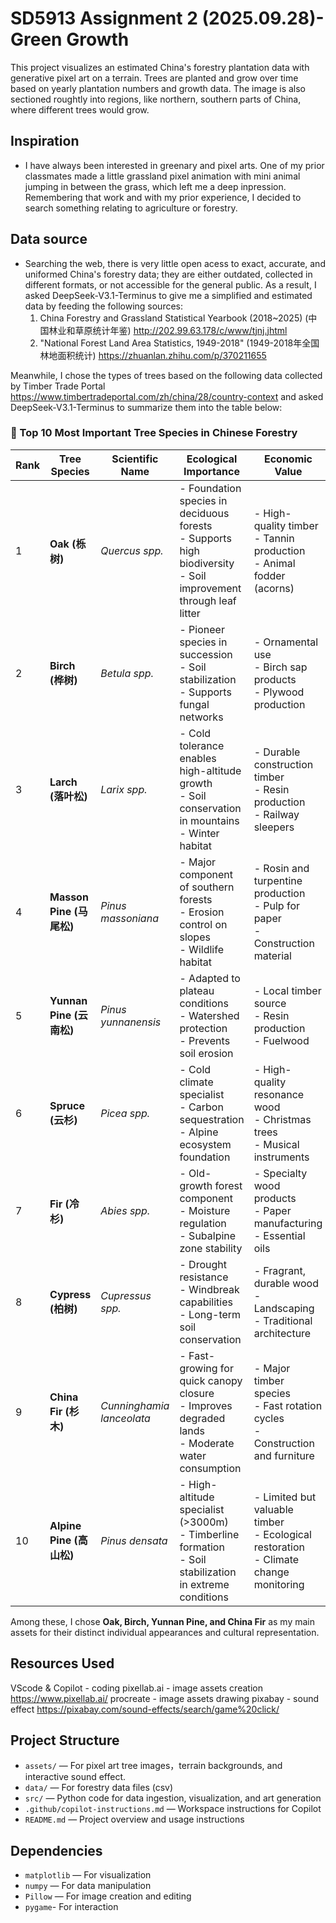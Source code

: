# SD5913 Assignment 2 (2025.09.28)- Green Growth

This project visualizes an estimated China's forestry plantation data with generative pixel art on a terrain. Trees are planted and grow over time based on yearly plantation numbers and growth data. The image is also sectioned roughtly into regions, like northern, southern parts of China, where different trees would grow.

## Inspiration
- I have always been interested in greenary and pixel arts. One of my prior classmates made a little grassland pixel animation with mini animal jumping in between the grass, which left me a deep inpression. Remembering that work and with my prior experience, I decided to search something relating to agriculture or forestry. 

## Data source
- Searching the web, there is very little open acess to exact, accurate, and uniformed China's forestry data; they are either outdated, collected in different formats, or not accessible for the general public. As a result, I asked DeepSeek-V3.1-Terminus to give me a simplified and estimated data by feeding the following sources:
    1) China Forestry and Grassland Statistical Yearbook (2018~2025) (中国林业和草原统计年鉴) http://202.99.63.178/c/www/tjnj.jhtml
    2) "National Forest Land Area Statistics, 1949-2018" (1949-2018年全国林地面积统计) https://zhuanlan.zhihu.com/p/370211655

Meanwhile, I chose the types of trees based on the following data collected by Timber Trade Portal https://www.timbertradeportal.com/zh/china/28/country-context and asked DeepSeek-V3.1-Terminus to summarize them into the table below: 
### 🌳 Top 10 Most Important Tree Species in Chinese Forestry
| Rank | Tree Species | Scientific Name | Ecological Importance | Economic Value | Cultural Significance | Key Characteristics | Primary Regions |
|------|--------------|-----------------|----------------------|----------------|------------------------|---------------------|-----------------|
| 1 | **Oak (栎树)** | *Quercus spp.* | - Foundation species in deciduous forests<br>- Supports high biodiversity<br>- Soil improvement through leaf litter | - High-quality timber<br>- Tannin production<br>- Animal fodder (acorns) | - Symbol of strength and longevity<br>- Important in traditional crafts | - Deep root system<br>- Lobed leaves<br>- Acorn fruits | Nationwide, especially temperate zones |
| 2 | **Birch (桦树)** | *Betula spp.* | - Pioneer species in succession<br>- Soil stabilization<br>- Supports fungal networks | - Ornamental use<br>- Birch sap products<br>- Plywood production | - Symbol of new beginnings<br>- Traditional paper making | - White peeling bark<br>- Catkin flowers<br>- Triangular leaves | Northern and northeastern China |
| 3 | **Larch (落叶松)** | *Larix spp.* | - Cold tolerance enables high-altitude growth<br>- Soil conservation in mountains<br>- Winter habitat | - Durable construction timber<br>- Resin production<br>- Railway sleepers | - Symbol of resilience in harsh conditions | - Deciduous conifer<br>- Needles in clusters<br>- Cones with thin scales | Northern China, high elevations |
| 4 | **Masson Pine (马尾松)** | *Pinus massoniana* | - Major component of southern forests<br>- Erosion control on slopes<br>- Wildlife habitat | - Rosin and turpentine production<br>- Pulp for paper<br>- Construction material | - Important in local economies of southern China | - Long needles (2 per bundle)<br>- Reddish bark<br>- Oval cones | Southern and eastern China |
| 5 | **Yunnan Pine (云南松)** | *Pinus yunnanensis* | - Adapted to plateau conditions<br>- Watershed protection<br>- Prevents soil erosion | - Local timber source<br>- Resin production<br>- Fuelwood | - Key species for ethnic minority regions | - Long, flexible needles (3 per bundle)<br>- Thick bark<br>- Large cones | Yunnan-Guizhou Plateau |
| 6 | **Spruce (云杉)** | *Picea spp.* | - Cold climate specialist<br>- Carbon sequestration<br>- Alpine ecosystem foundation | - High-quality resonance wood<br>- Christmas trees<br>- Musical instruments | - Symbol of northern wilderness | - Sharp, square needles<br>- Pendulous cones<br>- Pyramid shape | Northeastern and western mountains |
| 7 | **Fir (冷杉)** | *Abies spp.* | - Old-growth forest component<br>- Moisture regulation<br>- Subalpine zone stability | - Specialty wood products<br>- Paper manufacturing<br>- Essential oils | - Associated with sacred mountains | - Flat, soft needles<br>- Upright cones<br>- Smooth bark | Mountainous regions nationwide |
| 8 | **Cypress (柏树)** | *Cupressus spp.* | - Drought resistance<br>- Windbreak capabilities<br>- Long-term soil conservation | - Fragrant, durable wood<br>- Landscaping<br>- Traditional architecture | - Symbol of longevity<br>- Temple plantings | - Scale-like leaves<br>- Conical shape<br>- Small, woody cones | Widely planted, various habitats |
| 9 | **China Fir (杉木)** | *Cunninghamia lanceolata* | - Fast-growing for quick canopy closure<br>- Improves degraded lands<br>- Moderate water consumption | - Major timber species<br>- Fast rotation cycles<br>- Construction and furniture | - Traditional "feng shui" tree<br>- Village plantings | - Soft, fragrant wood<br>- Spiral leaf arrangement<br>- Peeling bark | Southern China, traditional plantations |
| 10 | **Alpine Pine (高山松)** | *Pinus densata* | - High-altitude specialist (>3000m)<br>- Timberline formation<br>- Soil stabilization in extreme conditions | - Limited but valuable timber<br>- Ecological restoration<br>- Climate change monitoring | - Symbol of high mountain ecosystems | - Short, stiff needles<br>- Dense growth form<br>- Small cones | Tibetan Plateau, high mountains |

Among these, I chose **Oak, Birch, Yunnan Pine, and China Fir** as my main assets for their distinct individual appearances and cultural representation.

## Resources Used
VScode & Copilot - coding
pixellab.ai - image assets creation https://www.pixellab.ai/
procreate - image assets drawing
pixabay - sound effect https://pixabay.com/sound-effects/search/game%20click/

## Project Structure
- `assets/` — For pixel art tree images，terrain backgrounds, and interactive sound effect.
- `data/` — For forestry data files (csv)
- `src/` — Python code for data ingestion, visualization, and art generation
- `.github/copilot-instructions.md` — Workspace instructions for Copilot
- `README.md` — Project overview and usage instructions

## Dependencies
- `matplotlib` — For visualization
- `numpy` — For data manipulation
- `Pillow` — For image creation and editing
- `pygame`- For interaction
